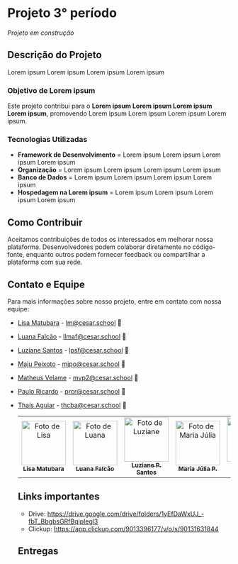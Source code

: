 # Projeto 3° período

*Projeto em construção*

## Descrição do Projeto

Lorem ipsum Lorem ipsum Lorem ipsum Lorem ipsum

### Objetivo de Lorem ipsum

Este projeto contribui para o **Lorem ipsum Lorem ipsum Lorem ipsum Lorem ipsum**, promovendo Lorem ipsum Lorem ipsum Lorem ipsum Lorem ipsum.

### Tecnologias Utilizadas

- **Framework de Desenvolvimento** = Lorem ipsum Lorem ipsum Lorem ipsum Lorem ipsum
- **Organização** = Lorem ipsum Lorem ipsum Lorem ipsum Lorem ipsum
- **Banco de Dados** = Lorem ipsum Lorem ipsum Lorem ipsum Lorem ipsum
- **Hospedagem na Lorem ipsum** = Lorem ipsum Lorem ipsum Lorem ipsum Lorem ipsum

## Como Contribuir

Aceitamos contribuições de todos os interessados em melhorar nossa plataforma. Desenvolvedores podem colaborar diretamente no código-fonte, enquanto outros podem fornecer feedback ou compartilhar a plataforma com sua rede.

## Contato e Equipe

Para mais informações sobre nosso projeto, entre em contato com nossa equipe:

- [Lisa Matubara](https://github.com/lilymtbr) - lm@cesar.school 📩
- [Luana Falcão](https://github.com/lua-mf) - llmaf@cesar.school 📩
- [Luziane Santos](https://github.com/luzianes) - lpsf@cesar.school 📩
- [Maju Peixoto](https://github.com/majupeixoto) - mjpo@cesar.school 📩
- [Matheus Velame](https://github.com/MatheusVelame) - mvp2@cesar.school 📩
- [Paulo Ricardo](https://github.com/paulo-rago) - prcr@cesar.school 📩
- [Thaís Aguiar](https://github.com/aguiarth) - thcba@cesar.school 📩

  <table>
  <tr>
    <td align="center">
      <a href="https://github.com/lilymtbr">
        <img src="https://avatars.githubusercontent.com/lilymtbr" width="100px;" alt="Foto de Lisa"/><br>
        <sub>
          <b>Lisa Matubara</b>
        </sub>
      </a>
    </td>
    
    <td align="center">
      <a href="https://github.com/lua-mf">
        <img src="https://avatars.githubusercontent.com/lua-mf" width="100px;" alt="Foto de Luana"/><br>
        <sub>
          <b>Luana Falcão</b>
        </sub>
      </a>
    </td>
    
    <td align="center">
      <a href="https://github.com/luzianes">
        <img src="https://avatars.githubusercontent.com/luzianes" width="100px;" alt="Foto de Luziane"/><br>
        <sub>
          <b>Luziane P. Santos</b>
        </sub>
      </a>
    </td>
    
    <td align="center">
      <a href="https://github.com/majupeixoto">
        <img src="https://avatars.githubusercontent.com/majupeixoto" width="100px;" alt="Foto de Maria Júlia"/><br>
        <sub>
          <b>Maria Júlia P.</b>
        </sub>
      </a>
    </td>
    
    <td align="center">
      <a href="https://github.com/MatheusVelame">
        <img src="https://avatars.githubusercontent.com/MatheusVelame" width="100px;" alt="Foto de Matheus"/><br>
        <sub>
          <b>Matheus V. Pessoa</b>
        </sub>
      </a>
    </td>
    
    <td align="center">
      <a href="https://github.com/paulo-rago">
        <img src="https://avatars.githubusercontent.com/paulo-rago" width="100px;" alt="Foto de Paulo"/><br>
        <sub>
          <b>Paulo R. Costa</b>
        </sub>
      </a>
    </td>

    <td align="center">
      <a href="https://github.com/aguiarth">
        <img src="https://avatars.githubusercontent.com/aguiarth" width="100px;" alt="Foto de Thaís"/><br>
        <sub>
          <b>Thaís H. Aguiar</b>
        </sub>
      </a>
    </td>
    
  </tr>
</table>

## Links importantes

- Drive: https://drive.google.com/drive/folders/1yEfDaWxUJ_-fbT_BbgbsGRfBqipIegl3
- Clickup: https://app.clickup.com/9013396177/v/o/s/90131631844

## Entregas
